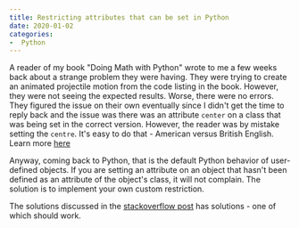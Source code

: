 ```yaml
---
title: Restricting attributes that can be set in Python
date: 2020-01-02
categories:
-  Python
---
```


A reader of my book "Doing Math with Python" wrote to me a few weeks back about a strange
problem they were having. They were trying to create an animated projectile motion from the
code listing in the book. However, they were not seeing the expected results. Worse, there
were no errors. They figured the issue on their own eventually since I didn't get the time
to reply back and the issue was there was an attribute `center` on a class that was being set
in the correct version. However, the reader was by mistake setting the `centre`. It's easy
to do that - American versus British English. Learn more [here](https://www.grammarly.com/blog/center-centre/)

Anyway, coming back to Python, that is the default Python behavior of user-defined objects.
If you are setting an attribute on an object that hasn't been defined as an attribute of the 
object's class, it will not complain. The solution is to implement your own custom restriction.

The solutions discussed in the [stackoverflow post](https://stackoverflow.com/questions/3603502/prevent-creating-new-attributes-outside-init) has solutions - one of which should work.
